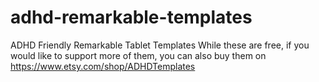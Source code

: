 # adhd-remarkable-templates
ADHD Friendly Remarkable Tablet Templates
While these are free, if you would like to support more of them, you can also buy them on https://www.etsy.com/shop/ADHDTemplates
